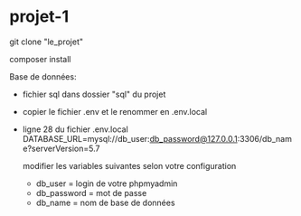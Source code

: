 # projet-1

git clone "le_projet" 

composer install

Base de données:

- fichier sql dans dossier "sql" du projet
- copier le fichier .env et le renommer en .env.local
- ligne 28 du fichier .env.local 
  DATABASE_URL=mysql://db_user:db_password@127.0.0.1:3306/db_name?serverVersion=5.7
  
  modifier les variables suivantes selon votre configuration
  - db_user = login de votre phpmyadmin
  - db_password = mot de passe 
  - db_name = nom de base de données
